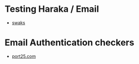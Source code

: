 # Testing Haraka / Email

* [swaks](http://www.jetmore.org/john/code/swaks/)

# Email Authentication checkers
* [port25.com](mailto://check-auth@verifier.port25.com)